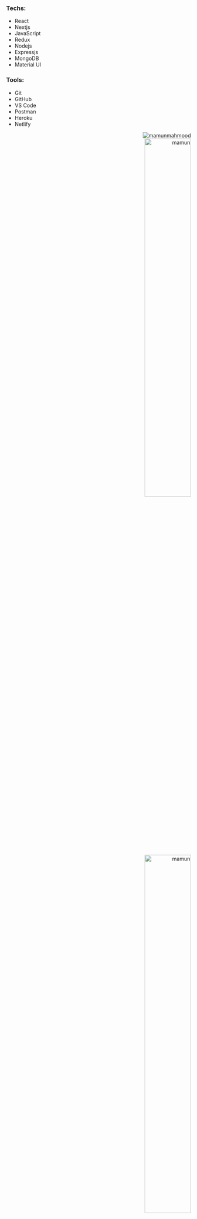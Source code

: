 ﻿<p align="center">
<p align="left" width="50%">
<h3 >Techs:</h3>
<ul>
  <li>React</li>
  <li>Nextjs</li>
  <li>JavaScript</li>
  <li>Redux</li>
  <li>Nodejs</li>
  <li>Expressjs</li>
  <li>MongoDB</li>
  <li>Material UI</li>
  </ul>
  <h3 >Tools:</h3>
<ul>
  <li>Git</li>
  <li>GitHub</li>
  <li>VS Code</li>
  <li>Postman</li>
  <li>Heroku</li>
  <li>Netlify</li>
  </ul>
</p>

<p align="right"> <img src="https://komarev.com/ghpvc/?username=mamun-mahmood&label=Profile%20views&color=0e75b6&style=flat" alt="mamunmahmood" /> <br><img width="50%" src="https://github-readme-stats.vercel.app/api?username=mamun-mahmood&show_icons=true&locale=en" alt="mamun" />
<br> <img width="50%" src="https://github-readme-streak-stats.herokuapp.com/?user=mamun-mahmood&" alt="mamun" /> <br><img  width="50%" src="https://github-readme-stats.vercel.app/api/top-langs?username=mamun-mahmood&show_icons=true&locale=en&layout=compact" alt="mamun" /> </p>
</p>
